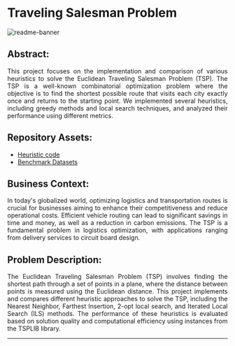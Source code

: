 # Traveling Salesman Problem

![readme-banner](/Users/walidah/Desktop/GIT/cl03_2/tsp.jpg)

## Abstract:
<p align="justify"> This project focuses on the implementation and comparison of various heuristics to solve the Euclidean Traveling Salesman Problem (TSP). The TSP is a well-known combinatorial optimization problem where the objective is to find the shortest possible route that visits each city exactly once and returns to the starting point. We implemented several heuristics, including greedy methods and local search techniques, and analyzed their performance using different metrics.</p>

## Repository Assets:

- [Heuristic code](CODE/)
- [Benchmark Datasets](DATA/)

## Business Context:
<p align="justify"> In today's globalized world, optimizing logistics and transportation routes is crucial for businesses aiming to enhance their competitiveness and reduce operational costs. Efficient vehicle routing can lead to significant savings in time and money, as well as a reduction in carbon emissions. The TSP is a fundamental problem in logistics optimization, with applications ranging from delivery services to circuit board design.</p>

## Problem Description:
<p align="justify"> The Euclidean Traveling Salesman Problem (TSP) involves finding the shortest path through a set of points in a plane, where the distance between points is measured using the Euclidean distance. This project implements and compares different heuristic approaches to solve the TSP, including the Nearest Neighbor, Farthest Insertion, 2-opt local search, and Iterated Local Search (ILS) methods. The performance of these heuristics is evaluated based on solution quality and computational efficiency using instances from the TSPLIB library.</p>


***






